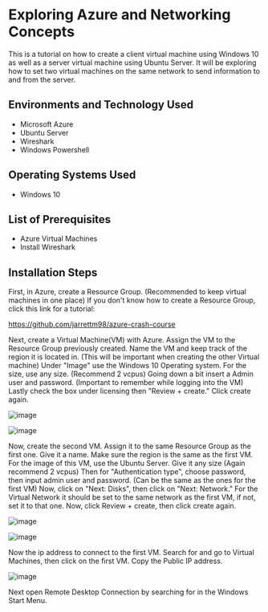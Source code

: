 <h1> Exploring Azure and Networking Concepts</h1>

This is a tutorial on how to create a client virtual machine using Windows 10 as well as a server virtual machine using Ubuntu Server. It will be exploring how to set two virtual machines on the same network to send information to and from the server.

<h2>Environments and Technology Used</h2>

  - Microsoft Azure
  - Ubuntu Server
  - Wireshark
  - Windows Powershell

<h2>Operating Systems Used</h2>

  - Windows 10

<h2>List of Prerequisites</h2>

  - Azure Virtual Machines
  - Install Wireshark

<h2>Installation Steps</h2>

First, in Azure, create a Resource Group. (Recommended to keep virtual machines in one place) If you don't know how to create a Resource Group, click this link for a tutorial:

https://github.com/jarrettm98/azure-crash-course

Next, create a Virtual Machine(VM) with Azure. Assign the VM to the Resource Group previously created. Name the VM and keep track of the region it is located in. (This will be important when creating the other Virtual machine) Under "Image" use the Windows 10 Operating system. For the size, use any size. (Recommend 2 vcpus) Going down a bit insert a Admin user and password. (Important to remember while logging into the VM) Lastly check the box under licensing then "Review + create." Click create again.

![image](https://github.com/jarrettm98/azure-compute-and-networking/assets/140662793/cac8df60-b5c5-4fc9-813e-5b0d3c923402)

![image](https://github.com/jarrettm98/azure-compute-and-networking/assets/140662793/b51aa6a8-538a-4ede-845e-aa29016920cc)

Now, create the second VM. Assign it to the same Resource Group as the first one. Give it a name. Make sure the region is the same as the first VM. For the image of this VM, use the Ubuntu Server. Give it any size (Again recommend 2 vcpus) Then for "Authentication type", choose password, then input admin user and password. (Can be the same as the ones for the first VM) Now, click on "Next: Disks", then click on "Next: Network." For the Virtual Network it should be set to the same network as the first VM, if not, set it to that one. Now, click Review + create, then click create again.

![image](https://github.com/jarrettm98/azure-compute-and-networking/assets/140662793/189858c5-a6ee-40df-9f1b-fa4334ed4634)

![image](https://github.com/jarrettm98/azure-compute-and-networking/assets/140662793/a1460a64-e789-4938-91a5-f00c9a05e7c3)

Now the ip address to connect to the first VM. Search for and go to Virtual Machines, then click on the first VM. Copy the Public IP address.

![image](https://github.com/jarrettm98/azure-compute-and-networking/assets/140662793/e3b6cb97-788b-4677-a9e1-547eda7ea462)

Next open Remote Desktop Connection by searching for in the Windows Start Menu.
